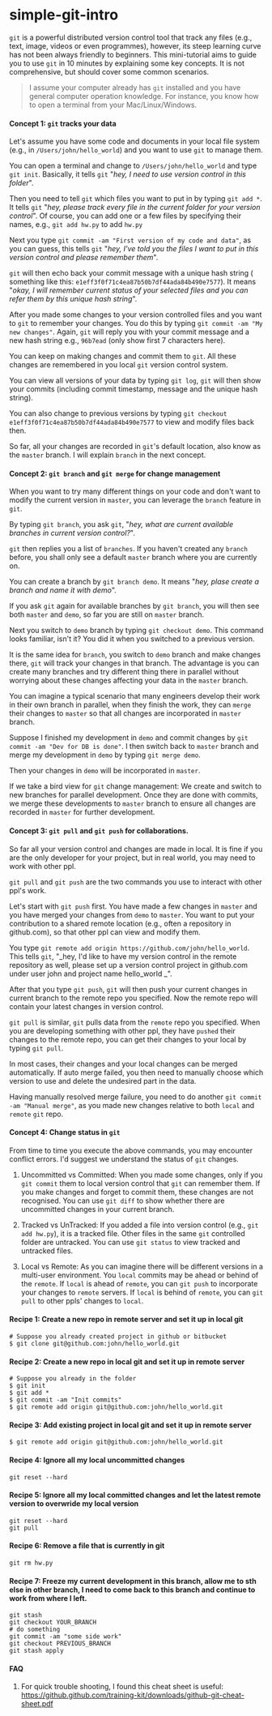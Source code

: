 # simple-git-intro

`git` is a powerful distributed version control tool that track any files (e.g., text, image, videos or even programmes), however, its steep learning curve has not been always friendly to beginners.
This mini-tutorial aims to guide you to use `git` in 10 minutes by explaining some key concepts. It is not comprehensive, but should cover some common scenarios.

> I assume your computer already has `git` installed and you have general computer operation knowledge. For instance, you know how to open a terminal from your Mac/Linux/Windows.

#### Concept 1: `git` tracks your data
Let's assume you have some code and documents in your local file system (e.g., in `/Users/john/hello_world`) and you want to use `git` to manage them.

You can open a terminal and change to `/Users/john/hello_world` and type
`git init`. Basically, it tells `git` "_hey, I need to use version control in this folder_".

Then you need to tell `git` which files you want to put in by typing `git add *`.
It tells `git` "_hey, please track every file in the current folder for your version control_".
Of course, you can add one or a few files by specifying their names, e.g., `git add hw.py` to add `hw.py`

Next you type `git commit -am "First version of my code and data"`, as you can guess, this tells `git` "_hey, I've told you the files I want to put in this version control and please remember them_".

`git` will then echo back your commit message with a unique hash string (
something like this: `e1eff3f0f71c4ea87b50b7df44ada84b490e7577`).
It means "_okay, I will remember current status of your selected files and you can refer them by this unique hash string_".

After you made some changes to your version controlled files and you want to `git` to remember your changes. You do this by typing `git commit -am "My new changes"`.
Again, `git` will reply you with your commit message and a new hash string e.g., `96b7ead` (only show first 7 characters here).

You can keep on making changes and commit them to `git`.
All these changes are remembered in you local `git` version control system.

You can view all versions of your data by typing `git log`, `git` will then show your commits (including commit timestamp, message and the unique hash string).

You can also change to previous versions by typing `git checkout e1eff3f0f71c4ea87b50b7df44ada84b490e7577` to view and modify files back then.

So far, all your changes are recorded in `git`'s default location, also know as the `master` branch. I will explain `branch` in the next concept.

#### Concept 2: `git branch` and `git merge` for change management
When you want to try many different things on your code and don't want to modify the current version in `master`, you can leverage the `branch` feature in `git`.

By typing `git branch`, you ask `git`, "_hey, what are current available branches in current version control?_".

`git` then replies you a list of `branches`. If you haven't created any `branch` before, you shall only see a default `master` branch where you are currently on.

You can create a branch by `git branch demo`. It means "_hey, plase create a branch and name it with demo_".

If you ask `git` again for available branches by `git branch`, you will then see both `master` and `demo`, so far you are still on `master` branch.

Next you switch to `demo` branch by typing `git checkout demo`.
This command looks familiar, isn't it? You did it when you switched to a previous version.

It is the same idea for `branch`, you switch to `demo` branch and make changes there, `git` will track your changes in that branch.
The advantage is you can create many branches and try different thing there in parallel without worrying about these changes affecting your data in the `master` branch.

You can imagine a typical scenario that many engineers develop their work in their own branch in parallel, when they finish the work, they can `merge` their changes to `master` so that all changes are incorporated in `master` branch.

Suppose I finished my development in `demo` and commit changes by `git commit -am "Dev for DB is done"`.
I then switch back to `master` branch and merge my development in `demo` by typing `git merge demo`.

Then your changes in `demo` will be incorporated in `master`.

If we take a bird view for `git` change management: We create and switch to new branches for parallel development. Once they are done with commits, we merge these developments to `master` branch to ensure all changes are recorded in `master` for further development.
 
#### Concept 3: `git pull` and `git push` for collaborations.
So far all your version control and changes are made in local. It is fine if you are the only developer for your project, but in real world, you may need to work with other ppl.

`git pull` and `git push` are the two commands you use to interact with other ppl's work.

Let's start with `git push` first. You have made a few changes in `master` and you have merged your changes from `demo` to `master`. You want to put your contribution to a shared remote location (e.g., often a repository in github.com), so that other ppl can view and modify them.

You type `git remote add origin https://github.com/john/hello_world`. 
This tells `git`, "_hey, I'd like to have my version control in the remote repository as well, please set up a version control project in github.com under user john and project name hello\_world _".

After that you type `git push`, `git` will then push your current changes in current branch to the remote repo you specified.
Now the remote repo will contain your latest changes in version control.

`git pull` is similar, `git` pulls data from the `remote` repo you specified. When you are developing something with other ppl, they have `pushed` their changes to the remote repo, you can get their changes to your local by typing `git pull`.

In most cases, their changes and your local changes can be merged automatically. 
If auto merge failed, you then need to manually choose which version to use and delete the undesired part in the data.

Having manually resolved merge failure, you need to do another `git commit -am "Manual merge"`, as you made new changes relative to both `local` and `remote` `git` repo.


#### Concept 4: Change status in `git`
From time to time you execute the above commands, you may encounter conflict errors.
I'd suggest we understand the status of `git` changes.
1. Uncommitted vs Committed:
When you made some changes, only if you `git commit` them to local version control that `git` can remember them.
If you make changes and forget to commit them, these changes are not recognised.
You can use `git diff` to show whether there are uncommitted changes in your current branch.

1. Tracked vs UnTracked:
If you added a file into version control (e.g., `git add hw.py`), it is a tracked file.
Other files in the same `git` controlled folder are untracked.
You can use `git status` to view tracked and untracked files.

1. Local vs Remote:
As you can imagine there will be different versions in a multi-user environment.
You `local` commits may be ahead or behind of the `remote`.
If `local` is ahead of `remote`, you can `git push` to incorporate your changes to `remote` servers.
If `local` is behind of `remote`, you can `git pull` to other ppls' changes to `local`.

#### Recipe 1: Create a new repo in remote server and set it up in local git
```
# Suppose you already created project in github or bitbucket
$ git clone git@github.com:john/hello_world.git
```
#### Recipe 2: Create a new repo in local git and set it up in remote server
```
# Suppose you already in the folder
$ git init
$ git add *
$ git commit -am "Init commits"
$ git remote add origin git@github.com:john/hello_world.git
```
#### Recipe 3: Add existing project in local git and set it up in remote server
```
$ git remote add origin git@github.com:john/hello_world.git
```
#### Recipe 4: Ignore all my local uncommitted changes
```
git reset --hard
```
#### Recipe 5: Ignore all my local committed changes and let the latest remote version to overwride my local version
```
git reset --hard
git pull

```
#### Recipe 6: Remove a file that is currently in git
```
git rm hw.py
```
#### Recipe 7: Freeze my current development in this branch, allow me to sth else in other branch, I need to come back to this branch and continue to work from where I left.
```
git stash
git checkout YOUR_BRANCH
# do something
git commit -am "some side work"
git checkout PREVIOUS_BRANCH
git stash apply
```

#### FAQ
1. For quick trouble shooting, I found this cheat sheet is useful:
https://github.github.com/training-kit/downloads/github-git-cheat-sheet.pdf

